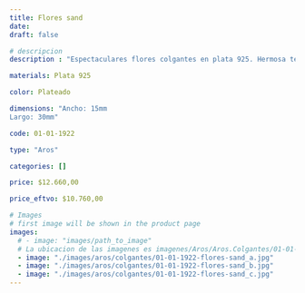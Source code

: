 ```yaml
---
title: Flores sand
date: 
draft: false

# descripcion
description : "Espectaculares flores colgantes en plata 925. Hermosa terminación opaca en contraste con bordes brillantes. Los vas a amar."

materials: Plata 925

color: Plateado

dimensions: "Ancho: 15mm 
Largo: 30mm"

code: 01-01-1922

type: "Aros"

categories: []

price: $12.660,00

price_eftvo: $10.760,00

# Images
# first image will be shown in the product page
images:
  # - image: "images/path_to_image"
  # La ubicacion de las imagenes es imagenes/Aros/Aros.Colgantes/01-01-1922-flores-sand
  - image: "./images/aros/colgantes/01-01-1922-flores-sand_a.jpg"
  - image: "./images/aros/colgantes/01-01-1922-flores-sand_b.jpg"
  - image: "./images/aros/colgantes/01-01-1922-flores-sand_c.jpg"
---
```

